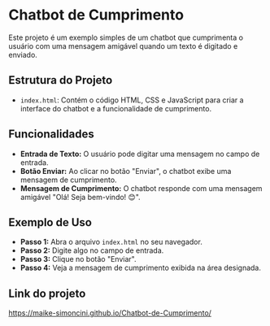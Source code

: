 # Chatbot de Cumprimento

Este projeto é um exemplo simples de um chatbot que cumprimenta o usuário com uma mensagem amigável quando um texto é digitado e enviado.

## Estrutura do Projeto

- `index.html`: Contém o código HTML, CSS e JavaScript para criar a interface do chatbot e a funcionalidade de cumprimento.

## Funcionalidades

- **Entrada de Texto:** O usuário pode digitar uma mensagem no campo de entrada.
- **Botão Enviar:** Ao clicar no botão "Enviar", o chatbot exibe uma mensagem de cumprimento.
- **Mensagem de Cumprimento:** O chatbot responde com uma mensagem amigável "Olá! Seja bem-vindo! 😊".

## Exemplo de Uso

- **Passo 1:** Abra o arquivo `index.html` no seu navegador.
- **Passo 2:** Digite algo no campo de entrada.
- **Passo 3:** Clique no botão "Enviar".
- **Passo 4:** Veja a mensagem de cumprimento exibida na área designada.

## Link do projeto 

https://maike-simoncini.github.io/Chatbot-de-Cumprimento/
